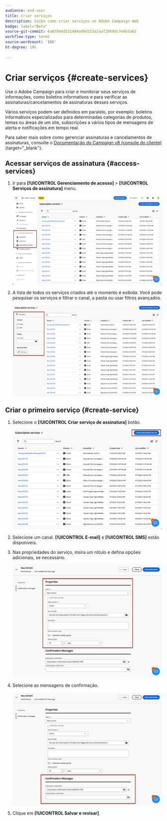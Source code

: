 ```yaml
---
audience: end-user
title: Criar serviços
description: Saiba como criar serviços no Adobe Campaign Web
badge: label="Beta"
source-git-commit: 6a8556dd531484a99d153a2aaf2058dc7e8b3a62
workflow-type: tm+mt
source-wordcount: '166'
ht-degree: 19%

---
```



# Criar serviços {#create-services}

Use o Adobe Campaign para criar e monitorar seus serviços de informações, como boletins informativos e para verificar as assinaturas/cancelamentos de assinaturas desses serviços.

Vários serviços podem ser definidos em paralelo, por exemplo: boletins informativos especializados para determinadas categorias de produtos, temas ou áreas de um site, subscrições a vários tipos de mensagens de alerta e notificações em tempo real.

Para saber mais sobre como gerenciar assinaturas e cancelamentos de assinaturas, consulte o [Documentação do Campaign v8 (console do cliente)](https://experienceleague.adobe.com/docs/campaign/campaign-v8/audience/subscriptions.html){target="_blank"}.

## Acessar serviços de assinatura {#access-services}

1. Ir para **[!UICONTROL Gerenciamento de acesso]** > **[!UICONTROL Serviços de assinatura]** menu.

   ![](assets/service-list.png)

1. A lista de todos os serviços criados até o momento é exibida. Você pode pesquisar os serviços e filtrar o canal, a pasta ou usar filtros avançados.

   ![](assets/service-filters.png)

## Criar o primeiro serviço {#create-service}

1. Selecione o **[!UICONTROL Criar serviço de assinatura]** botão.

   ![](assets/service-create-button.png)

1. Selecione um canal. **[!UICONTROL E-mail]** e **[!UICONTROL SMS]** estão disponíveis.

1. Nas propriedades do serviço, insira um rótulo e defina opções adicionais, se necessário.

   ![](assets/service-create-properties.png)

1. Selecione as mensagens de confirmação.

   ![](assets/service-create-confirmation-msg.png)

1. Clique em **[!UICONTROL Salvar e revisar]**.


